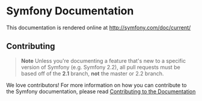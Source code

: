 Symfony Documentation
=====================

This documentation is rendered online at http://symfony.com/doc/current/

Contributing
------------

>**Note**
>Unless you're documenting a feature that's new to a specific version of Symfony
>(e.g. Symfony 2.2), all pull requests must be based off of the **2.1** branch,
>**not** the master or 2.2 branch.

We love contributors! For more information on how you can contribute to the
Symfony documentation, please read 
[Contributing to the Documentation](http://symfony.com/doc/current/contributing/documentation/overview.html) 

